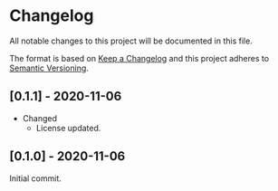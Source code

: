 # Changelog
All notable changes to this project will be documented in this file.

The format is based on [Keep a Changelog](https://keepachangelog.com/en/1.0.0/) and this project adheres to [Semantic Versioning](https://semver.org/spec/v2.0.0.html).

## [0.1.1] - 2020-11-06
* Changed
  * License updated.

## [0.1.0] - 2020-11-06
Initial commit.
